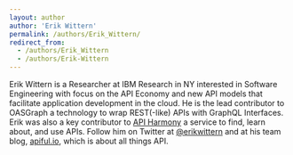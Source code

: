 ```yaml
---
layout: author
author: 'Erik Wittern'
permalink: /authors/Erik_Wittern/
redirect_from:
  - /authors/Erik_Wittern
  - /authors/Erik-Wittern
---
```

Erik Wittern is a Researcher at IBM Research in NY interested in Software Engineering with focus on the API Economy and new API models that facilitate application development in the cloud. He is the lead contributor to OASGraph a technology to wrap REST(-like) APIs with GraphQL Interfaces. Erik was also a key contributor to [API Harmony](http://ibm.biz/apiharmony) a service to find, learn about, and use APIs. 
Follow him on Twitter at [@erikwittern](https://twitter.com/erikwittern) and at his team blog, [apiful.io](http://apiful.io), which is about all things API.

